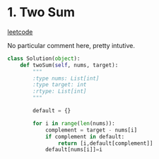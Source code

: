 # 1. Two Sum

[leetcode](https://leetcode.com/problems/two-sum/)

No particular comment here, pretty intutive.

```python
class Solution(object):
    def twoSum(self, nums, target):
        """
        :type nums: List[int]
        :type target: int
        :rtype: List[int]
        """

        default = {}

        for i in range(len(nums)):
            complement = target - nums[i]
            if complement in default:
                return [i,default[complement]]
            default[nums[i]]=i





```
